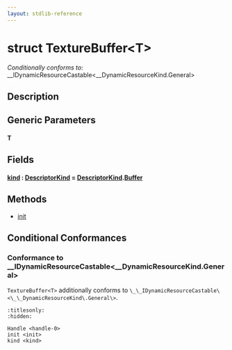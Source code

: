 ```yaml
---
layout: stdlib-reference
---
```


# struct TextureBuffer\<T\>

*Conditionally conforms to:* \_\_IDynamicResourceCastable\<\_\_DynamicResourceKind\.General\>

## Description



## Generic Parameters

####  <a id="typeparam-T"></a>T

## Fields

####  <a id="decl-kind"></a>[kind](.html) : [DescriptorKind](../types/descriptorkind-0a/index.html) = [DescriptorKind](../types/descriptorkind-0a/index.html)\.[Buffer](../types/descriptorkind-0a/index.html#decl-Buffer)

## Methods

* [init](../init.html)

## Conditional Conformances

### Conformance to \_\_IDynamicResourceCastable\<\_\_DynamicResourceKind\.General\>
`TextureBuffer<T>` additionally conforms to `\_\_IDynamicResourceCastable\<\_\_DynamicResourceKind\.General\>`.

```{toctree}
:titlesonly:
:hidden:

Handle <handle-0>
init <init>
kind <kind>
```
